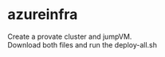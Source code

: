 # azureinfra
Create a provate cluster and jumpVM.<br>
Download both files and run the deploy-all.sh
